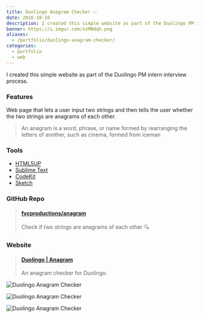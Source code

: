 ```yaml
---
title: Duolingo Anagram Checker ✅
date: 2016-10-18
description: I created this simple website as part of the Duolingo PM intern interview process.
banner: https://i.imgur.com/ozMNdqh.png
aliases:
  - /portfolio/duolingo-anagram-checker/
categories:
  - portfolio
  - web
---
```


I created this simple website as part of the Duolingo PM intern interview process.

### Features

Web page that lets a user input two strings and then tells the user whether the two strings are anagrams of each other.

> An anagram is a word, phrase, or name formed by rearranging the letters of another, such as cinema, formed from iceman

### Tools

* [HTML5UP](https://html5up.net)
* [Sublime Text](https://github.com/fvcproductions/Sublime)
* [CodeKit](https://incident57.com/codekit/)
* [Sketch](https://www.sketchapp.com/)

### GitHub Repo

<blockquote class="embedly-card"><h4><a href="https://github.com/fvcproductions/anagram">fvcproductions/anagram</a></h4><p>Check if two strings are anagrams of each other 🔍</p></blockquote>
<script async src="//cdn.embedly.com/widgets/platform.js" charset="UTF-8"></script>

### Website

<blockquote class="embedly-card"><h4><a href="https://fvcproductions.github.io/anagram">Duolingo | Anagram</a></h4><p>An anagram checker for Duolingo.</p></blockquote>

![Duolingo Anagram Checker](https://i.imgur.com/ozMNdqh.png)

![Duolingo Anagram Checker](https://i.imgur.com/SHpvzVg.png)

![Duolingo Anagram Checker](https://i.imgur.com/7zVt1UO.png)
